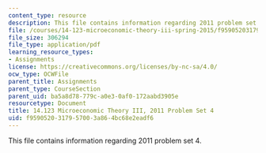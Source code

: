 ```yaml
---
content_type: resource
description: This file contains information regarding 2011 problem set 4.
file: /courses/14-123-microeconomic-theory-iii-spring-2015/f9590520317957003a864bc68e2eadf6_MIT14_123S15_PSet_4_11.pdf
file_size: 306294
file_type: application/pdf
learning_resource_types:
- Assignments
license: https://creativecommons.org/licenses/by-nc-sa/4.0/
ocw_type: OCWFile
parent_title: Assignments
parent_type: CourseSection
parent_uid: ba5a8d78-779c-a0e3-0af0-172aabd3905e
resourcetype: Document
title: 14.123 Microeconomic Theory III, 2011 Problem Set 4
uid: f9590520-3179-5700-3a86-4bc68e2eadf6
---
```

This file contains information regarding 2011 problem set 4.